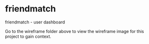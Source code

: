 # friendmatch
friendmatch - user dashboard

Go to the wireframe folder above to view the wireframe image for this project to gain context.
